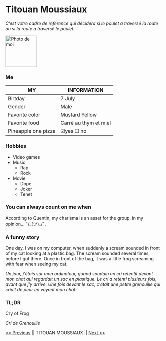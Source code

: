 # Titouan Moussiaux
*C’est votre cadre de référence qui décidera si le poulet a traversé la route ou si la route a traversé le poulet.*

 <img src="https://media-exp1.licdn.com/dms/image/C4D03AQEtsx0LqgnJnQ/profile-displayphoto-shrink_200_200/0/1581946801423?e=2147483647&v=beta&t=4RrVJUojHs_dn0DuwtjSgrtNO1bLwtqoFtDtKeJXvE8" alt="Photo de moi" width="100" height="100"> 


### Me
|       MY           |     INFORMATION       |
|--------------------|-----------------------|
| Birtday            | 7 July                |
| Gender             | Male                  |
| Favorite color     | Mustard Yellow        |
| Favorite food      | Carré au thym et miel |
| Pineapple one pizza| &#9745;yes &#9744; no |

### Hobbies
 - Video games
 - Music
	- Rap
	- Rock
 - Movie
	- Dope
	- Joker
	- Tenet

### You can always count on me when
According to Quentin, my charisma is an asset for the group, in my opinion... ¯/\_(ツ)_/¯.

### A funny story
One day, I was on my computer, when suddenly a scream sounded in front of my cat looking at a plastic bag. The scream sounded several times, before I got there. Once in front of the bag, it was a little frog screaming with fear when seeing my cat.

*Un jour, j'étais sur mon ordinateur, quand soudain un cri retentit devant mon chat qui regardait un sac en plastique. Le cri a retenti plusieurs fois, avant que j'y arrive. Une fois devant le sac, c'était une petite grenouille qui criait de peur en voyant mon chat.*

### TL;DR
Cry of Frog

*Cri de Grenouille*

[<< Previous](https://github.com/selim9106/challenge-markdown#readme) || TITOUAN MOUSSIAUX || [Next >>](https://github.com/RinaldoBenaccetta/challenge_markdown)
